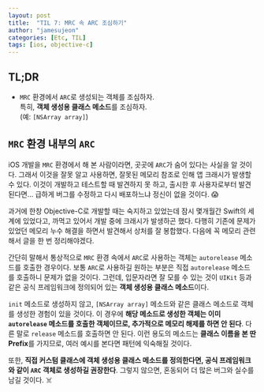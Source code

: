 ```yaml
---
layout: post
title:  "TIL 7: MRC 속 ARC 조심하기"
author: "jamesujeon"
categories: [Etc, TIL]
tags: [ios, objective-c]
---
```


## TL;DR

- `MRC` 환경에서 `ARC`로 생성되는 객체를 조심하자.  
특히, **객체 생성용 클래스 메소드**를 조심하자.  
(예: `[NSArray array]`)

## `MRC` 환경 내부의 `ARC`

iOS 개발을 `MRC` 환경에서 해 본 사람이라면, 곳곳에 `ARC`가 숨어 있다는 사실을 알 것이다.
그래서 이것을 잘못 알고 사용하면, 잘못된 메모리 참조로 인해 앱 크래시가 발생할 수 있다.
이것이 개발하고 테스트할 때 발견하지 못 하고, 출시한 후 사용자로부터 발견된다면...
급하게 버그를 수정하고 다시 배포하느냐 정신이 없을 것이다. 😱

과거에 한창 Objective-C로 개발할 때는 숙지하고 있었는데 잠시 몇개월간 Swift의 세계에 있었다고,
까먹고 있어서 개발 중에 크래시가 발생하곤 했다.
다행히 기존에 문제가 있었던 메모리 누수 해결을 하면서 발견해서 상처를 잘 봉합했다.
다음에 꼭 메모리 관련해서 글을 한 번 정리해야겠다.

간단히 말해서 통상적으로 `MRC` 환경 속에서 `ARC`로 사용하는 객체는 `autorelease` 메소드를 호출한 경우이다.
보통 `ARC`로 사용하길 원하는 부분은 직접 `autorelease` 메소드를 호출하니 문제가 없을 것이다.
그런데, 입문자라면 잘 모를 수 있는 것이 `UIKit` 등과 같은 공식 프레임워크에 정의되어 있는 **객체 생성용 클래스 메소드**이다.

`init` 메소드로 생성하지 않고, `[NSArray array]` 메소드와 같은 클래스 메소드로 객체를 생성한 경험이 있을 것이다.
이 경우에 **해당 메소드로 생성한 객체는 이미 `autorelease` 메소드를 호출한 객체이므로, 추가적으로 메모리 해제를 하면 안 된다**.
다른 말로 `release` 메소드를 호출하면 안 된다.
이런 용도의 메소드는 **클래스 이름을 본 딴 Prefix**를 가지므로, 여러 예시를 본다면 패턴에 익숙해질 것이다.

또한, **직접 커스텀 클래스에 객체 생성용 클래스 메소드를 정의한다면, 공식 프레임워크와 같이 `ARC` 객체로 생성하길 권장한다**.
그렇지 않으면, 혼동되어 더 많은 버그와 실수를 남길 것이다. ☠️
